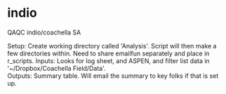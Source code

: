 # indio
QAQC indio/coachella SA

Setup: Create working directory called 'Analysis'.  Script will then make a few directories within.  Need to share emailfun separately and place in r_scripts.
Inputs: Looks for log sheet, and ASPEN, and filter list data in '~/Dropbox/Coachella Field/Data'.  
Outputs: Summary table.  Will email the summary to key folks if that is set up.
